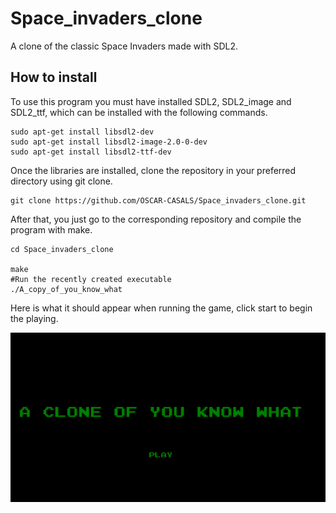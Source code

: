# Space_invaders_clone
A clone of the classic Space Invaders made with SDL2.

## How to install
To use this program you must have installed SDL2, SDL2_image and SDL2_ttf, which can be installed with the following commands.
```
sudo apt-get install libsdl2-dev
sudo apt-get install libsdl2-image-2.0-0-dev
sudo apt-get install libsdl2-ttf-dev
```

Once the libraries are installed, clone the repository in your preferred directory using git clone.

```
git clone https://github.com/OSCAR-CASALS/Space_invaders_clone.git
```

After that, you just go to the corresponding repository and compile the program with make.

```
cd Space_invaders_clone

make
#Run the recently created executable
./A_copy_of_you_know_what
```

Here is what it should appear when running the game, click start to begin the playing.

![](Images/Main_menu.png)

